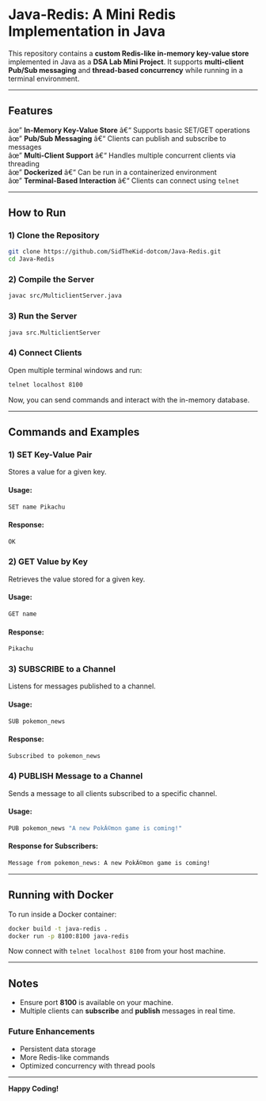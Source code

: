 # Java-Redis: A Mini Redis Implementation in Java  

This repository contains a **custom Redis-like in-memory key-value store** implemented in Java as a **DSA Lab Mini Project**. It supports **multi-client Pub/Sub messaging** and **thread-based concurrency** while running in a terminal environment.  

---

## Features  

âœ” **In-Memory Key-Value Store** â€“ Supports basic SET/GET operations  
âœ” **Pub/Sub Messaging** â€“ Clients can publish and subscribe to messages  
âœ” **Multi-Client Support** â€“ Handles multiple concurrent clients via threading  
âœ” **Dockerized** â€“ Can be run in a containerized environment  
âœ” **Terminal-Based Interaction** â€“ Clients can connect using `telnet`  

---

## How to Run  

### 1) Clone the Repository  
```sh
git clone https://github.com/SidTheKid-dotcom/Java-Redis.git
cd Java-Redis
```

### 2) Compile the Server  
```sh
javac src/MulticlientServer.java
```

### 3) Run the Server  
```sh
java src.MulticlientServer
```

### 4) Connect Clients  
Open multiple terminal windows and run:  
```sh
telnet localhost 8100
```
Now, you can send commands and interact with the in-memory database.

---

## Commands and Examples  

### 1) **SET Key-Value Pair**  
Stores a value for a given key.  
#### **Usage:**  
```sh
SET name Pikachu
```
#### **Response:**  
```sh
OK
```

### 2) **GET Value by Key**  
Retrieves the value stored for a given key.  
#### **Usage:**  
```sh
GET name
```
#### **Response:**  
```sh
Pikachu
```

### 3) **SUBSCRIBE to a Channel**  
Listens for messages published to a channel.  
#### **Usage:**  
```sh
SUB pokemon_news
```
#### **Response:**  
```sh
Subscribed to pokemon_news
```

### 4) **PUBLISH Message to a Channel**  
Sends a message to all clients subscribed to a specific channel.  
#### **Usage:**  
```sh
PUB pokemon_news "A new PokÃ©mon game is coming!"
```
#### **Response for Subscribers:**  
```sh
Message from pokemon_news: A new PokÃ©mon game is coming!
```

---

## Running with Docker  
To run inside a Docker container:  
```sh
docker build -t java-redis .
docker run -p 8100:8100 java-redis
```
Now connect with `telnet localhost 8100` from your host machine.

---

## Notes  
- Ensure port **8100** is available on your machine.  
- Multiple clients can **subscribe** and **publish** messages in real time.  

### Future Enhancements  
- Persistent data storage  
- More Redis-like commands  
- Optimized concurrency with thread pools  

---

**Happy Coding!**